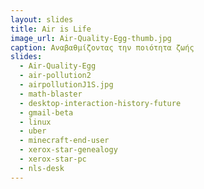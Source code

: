 ```yaml
---
layout: slides
title: Air is Life
image_url: Air-Quality-Egg-thumb.jpg
caption: Αναβαθμίζοντας την ποιότητα ζωής 
slides:
  - Air-Quality-Egg 
  - air-pollution2 
  - airpollutionJ1S.jpg
  - math-blaster
  - desktop-interaction-history-future
  - gmail-beta
  - linux
  - uber
  - minecraft-end-user
  - xerox-star-genealogy
  - xerox-star-pc
  - nls-desk
---
```


